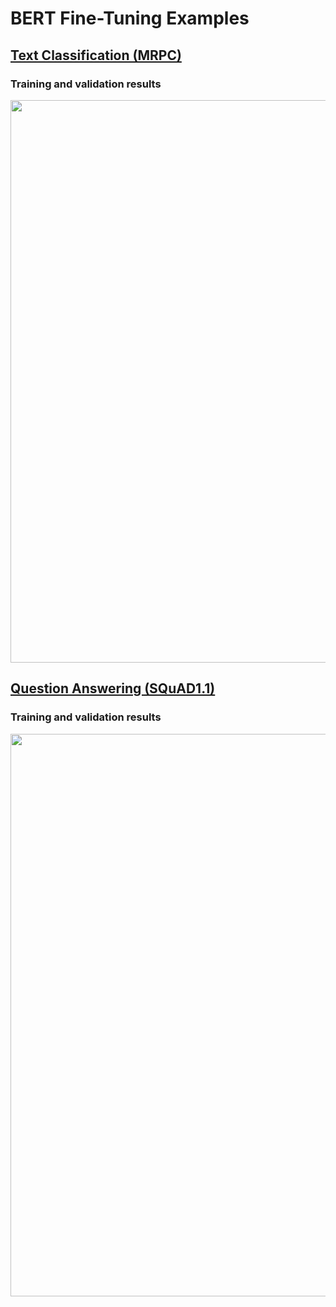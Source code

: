 # BERT Fine-Tuning Examples  

## [Text Classification (MRPC)](https://github.com/dredwardhyde/bert-examples/blob/main/bert_classification.py)  
### Training and validation results  
<img src="https://raw.githubusercontent.com/dredwardhyde/bert-examples/main/classification_result.png" width="900"/>  

## [Question Answering (SQuAD1.1)](https://github.com/dredwardhyde/bert-examples/blob/main/bert_squad.py)  
### Training and validation results
<img src="https://raw.githubusercontent.com/dredwardhyde/bert-examples/main/squad_result.PNG" width="900"/>  
